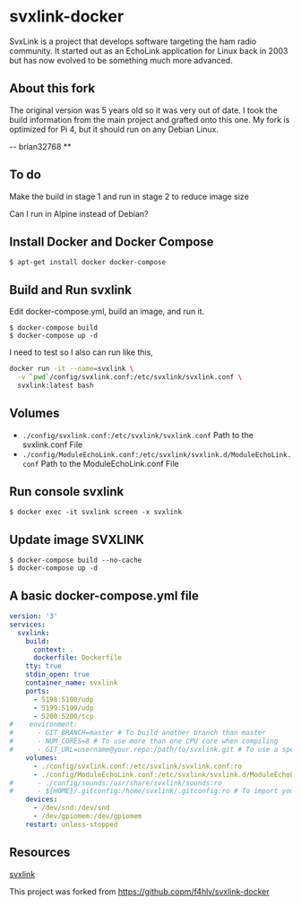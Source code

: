 # svxlink-docker

SvxLink is a project that develops software targeting the ham radio community. It started out as an EchoLink application for Linux back in 2003 but has now evolved to be something much more advanced.

## About this fork

The original version was 5 years old so it was very out of date.
I took the build information from the main project and grafted onto this one.
My fork is optimized for Pi 4, but it should run on any Debian Linux. 

-- brian32768 **

## To do

Make the build in stage 1 and
run in stage 2 to reduce image size

Can I run in Alpine instead of Debian?

## Install Docker and Docker Compose

```console
$ apt-get install docker docker-compose
```

## Build and Run svxlink

Edit docker-compose.yml, 
build an image, 
and run it.

```console
$ docker-compose build
$ docker-compose up -d
```

I need to test so I also can run like this,

```bash
docker run -it --name=svxlink \
  -v `pwd`/config/svxlink.conf:/etc/svxlink/svxlink.conf \
  svxlink:latest bash
```

## Volumes

- `./config/svxlink.conf:/etc/svxlink/svxlink.conf` Path to the svxlink.conf File
- `./config/ModuleEchoLink.conf:/etc/svxlink/svxlink.d/ModuleEchoLink.conf` Path to the ModuleEchoLink.conf File

## Run console svxlink
```console
$ docker exec -it svxlink screen -x svxlink
```

## Update image SVXLINK
```console
$ docker-compose build --no-cache
$ docker-compose up -d
```

## A basic docker-compose.yml file

```yml
version: '3'
services:
  svxlink:
    build:
      context: .
      dockerfile: Dockerfile
    tty: true
    stdin_open: true
    container_name: svxlink
    ports:
      - 5198:5198/udp
      - 5199:5199/udp
      - 5200:5200/tcp
#    environment:
#      - GIT_BRANCH=master # To build another branch than master
#      - NUM_CORES=8 # To use more than one CPU core when compiling
#      - GIT_URL=username@your.repo:/path/to/svxlink.git # To use a specific git repositoty instead of the default one
    volumes:
      - ./config/svxlink.conf:/etc/svxlink/svxlink.conf:ro
      - ./config/ModuleEchoLink.conf:/etc/svxlink/svxlink.d/ModuleEchoLink.conf:ro
#      - ./config/sounds:/usr/share/svxlink/sounds:ro
#      - ${HOME}/.gitconfig:/home/svxlink/.gitconfig:ro # To import your git config add (mileage may vary)
    devices:
      - /dev/snd:/dev/snd
      - /dev/gpiomem:/dev/gpiomem
    restart: unless-stopped
```

## Resources

[svxlink](https://svxlink.org)

This project was forked from https://github.copm/f4hlv/svxlink-docker

